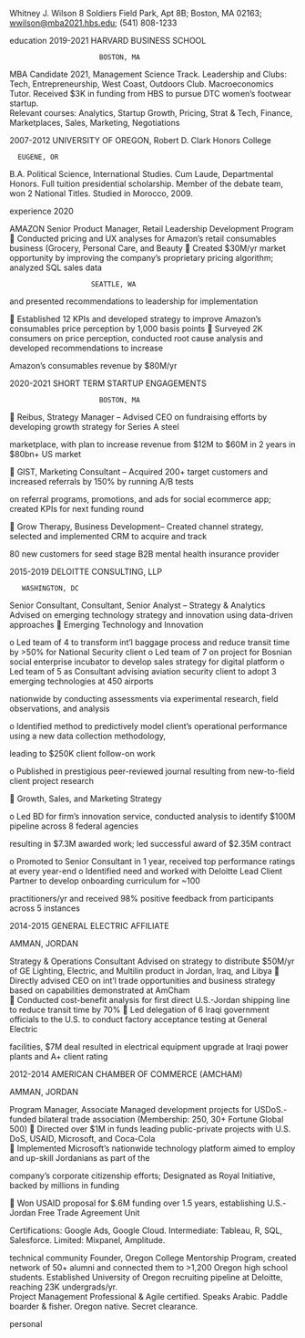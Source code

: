 Whitney J. Wilson 
8 Soldiers Field Park, Apt 8B; Boston, MA 02163; wwilson@mba2021.hbs.edu; (541) 808-1233 

education 
2019-2021  HARVARD BUSINESS SCHOOL 

                          BOSTON, MA 

MBA Candidate 2021, Management Science Track. Leadership and Clubs: Tech, Entrepreneurship, West Coast, Outdoors 
Club. Macroeconomics Tutor. Received $3K in funding from HBS to pursue DTC women’s footwear startup.  
Relevant courses: Analytics, Startup Growth, Pricing, Strat & Tech, Finance, Marketplaces, Sales, Marketing, Negotiations 

2007-2012  UNIVERSITY OF OREGON, Robert D. Clark Honors College 

      EUGENE, OR 
B.A. Political Science, International Studies. Cum Laude, Departmental Honors. Full tuition presidential scholarship. Member 
of the debate team, won 2 National Titles. Studied in Morocco, 2009. 

experience 
2020 

AMAZON 
Senior Product Manager, Retail Leadership Development Program 
  Conducted pricing and UX analyses for Amazon’s retail consumables business (Grocery, Personal Care, and Beauty 
  Created $30M/yr market opportunity by improving the company’s proprietary pricing algorithm; analyzed SQL sales data 

                        SEATTLE, WA 

and presented recommendations to leadership for implementation   

  Established 12 KPIs and developed strategy to improve Amazon’s consumables price perception by 1,000 basis points 
  Surveyed 2K consumers on price perception, conducted root cause analysis and developed recommendations to increase 

Amazon’s consumables revenue by $80M/yr   

2020-2021  SHORT TERM STARTUP ENGAGEMENTS 

                          BOSTON, MA 

  Reibus, Strategy Manager – Advised CEO on fundraising efforts by developing growth strategy for Series A steel 

marketplace, with plan to increase revenue from $12M to $60M in 2 years in $80bn+ US market 

  GIST, Marketing Consultant – Acquired 200+ target customers and increased referrals by 150% by running A/B tests 

on referral programs, promotions, and ads for social ecommerce app; created KPIs for next funding round 

  Grow Therapy, Business Development– Created channel strategy, selected and implemented CRM to acquire and track 

80 new customers for seed stage B2B mental health insurance provider 

2015-2019  DELOITTE CONSULTING, LLP 

       WASHINGTON, DC 

Senior Consultant, Consultant, Senior Analyst – Strategy & Analytics 
Advised on emerging technology strategy and innovation using data-driven approaches 
  Emerging Technology and Innovation 

o  Led team of 4 to transform int’l baggage process and reduce transit time by >50% for National Security client 
o  Led team of 7 on project for Bosnian social enterprise incubator to develop sales strategy for digital platform 
o  Led team of 5 as Consultant advising aviation security client to adopt 3 emerging technologies at 450 airports 

nationwide by conducting assessments via experimental research, field observations, and analysis 

o  Identified method to predictively model client’s operational performance using a new data collection methodology, 

leading to $250K client follow-on work 

o  Published in prestigious peer-reviewed journal resulting from new-to-field client project research 

  Growth, Sales, and Marketing Strategy 

o  Led BD for firm’s innovation service, conducted analysis to identify $100M pipeline across 8 federal agencies 

resulting in $7.3M awarded work; led successful award of $2.35M contract 

o  Promoted to Senior Consultant in 1 year, received top performance ratings at every year-end 
o  Identified need and worked with Deloitte Lead Client Partner to develop onboarding curriculum for ~100 

practitioners/yr and received 98% positive feedback from participants across 5 instances 

2014-2015  GENERAL ELECTRIC AFFILIATE 

AMMAN, JORDAN 

Strategy & Operations Consultant 
Advised on strategy to distribute $50M/yr of GE Lighting, Electric, and Multilin product in Jordan, Iraq, and Libya 
  Directly advised CEO on int’l trade opportunities and business strategy based on capabilities demonstrated at AmCham  
  Conducted cost-benefit analysis for first direct U.S.-Jordan shipping line to reduce transit time by 70% 
  Led delegation of 6 Iraqi government officials to the U.S. to conduct factory acceptance testing at General Electric 

facilities, $7M deal resulted in electrical equipment upgrade at Iraqi power plants and A+ client rating  

2012-2014  AMERICAN CHAMBER OF COMMERCE (AMCHAM) 

AMMAN, JORDAN 

Program Manager, Associate 
Managed development projects for USDoS.-funded bilateral trade association (Membership: 250, 30+ Fortune Global 500) 
  Directed over $1M in funds leading public-private projects with U.S. DoS, USAID, Microsoft, and Coca-Cola  
  Implemented Microsoft’s nationwide technology platform aimed to employ and up-skill Jordanians as part of the 

company’s corporate citizenship efforts; Designated as Royal Initiative, backed by millions in funding  

  Won USAID proposal for $.6M funding over 1.5 years, establishing U.S.-Jordan Free Trade Agreement Unit   

Certifications: Google Ads, Google Cloud. Intermediate: Tableau, R, SQL, Salesforce. Limited: Mixpanel, Amplitude. 

technical 
community  Founder, Oregon College Mentorship Program, created network of 50+ alumni and connected them to >1,200 Oregon high 
school students. Established University of Oregon recruiting pipeline at Deloitte, reaching 23K undergrads/yr.  
Project Management Professional & Agile certified. Speaks Arabic. Paddle boarder & fisher. Oregon native. Secret clearance.  

personal